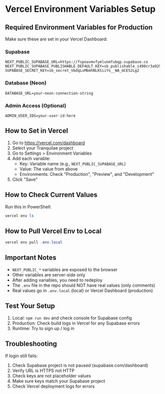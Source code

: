 # Vercel Environment Variables Setup

## Required Environment Variables for Production

Make sure these are set in your Vercel Dashboard:

### Supabase
```
NEXT_PUBLIC_SUPABASE_URL=https://fspoavmvfymlunmfubqp.supabase.co
NEXT_PUBLIC_SUPABASE_PUBLISHABLE_DEFAULT_KEY=sb_publishable_i490cr3a929wFuz286rVKA_3EbsFJ7N
SUPABASE_SECRET_KEY=sb_secret_VbdqLvMbmhNLKSiiYo__WA_mCE52Lg2
```

### Database (Neon)
```
DATABASE_URL=your-neon-connection-string
```

### Admin Access (Optional)
```
ADMIN_USER_IDS=your-user-id-here
```

## How to Set in Vercel

1. Go to https://vercel.com/dashboard
2. Select your Tranquilae project
3. Go to Settings > Environment Variables
4. Add each variable:
   - Key: Variable name (e.g., `NEXT_PUBLIC_SUPABASE_URL`)
   - Value: The value from above
   - Environments: Check "Production", "Preview", and "Development"
5. Click "Save"

## How to Check Current Values

Run this in PowerShell:
```powershell
vercel env ls
```

## How to Pull Vercel Env to Local
```powershell
vercel env pull .env.local
```

## Important Notes

- `NEXT_PUBLIC_*` variables are exposed to the browser
- Other variables are server-side only
- After adding variables, you need to redeploy
- The `.env` file in the repo should NOT have real values (only comments)
- Real values go in `.env.local` (local) or Vercel Dashboard (production)

## Test Your Setup

1. Local: `npm run dev` and check console for Supabase config
2. Production: Check build logs in Vercel for any Supabase errors
3. Runtime: Try to sign up / log in

## Troubleshooting

If login still fails:
1. Check Supabase project is not paused (supabase.com/dashboard)
2. Verify URL is HTTPS not HTTP
3. Check keys are not placeholder values
4. Make sure keys match your Supabase project
5. Check Vercel deployment logs for errors
